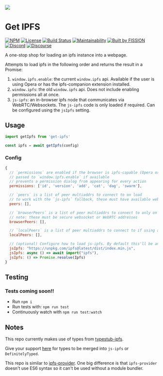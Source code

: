 ![](https://github.com/fission-suite/get-ipfs/raw/master/assets/logo.png?sanitize=true)

# Get IPFS

[![NPM](https://img.shields.io/npm/v/get-ipfs)](https://www.npmjs.com/package/get-ipfs)
[![License](https://img.shields.io/badge/License-Apache%202.0-blue.svg)](https://github.com/fission-suite/blob/master/LICENSE)
[![Build Status](https://travis-ci.org/fission-suite/get-ipfs.svg?branch=master)](https://travis-ci.org/fission-suite/get-ipfs)
[![Maintainability](https://api.codeclimate.com/v1/badges/8de358f51066211e246c/maintainability)](https://codeclimate.com/github/fission-suite/get-ipfs/maintainability)
[![Built by FISSION](https://img.shields.io/badge/⌘-Built_by_FISSION-purple.svg)](https://fission.codes)
[![Discord](https://img.shields.io/discord/478735028319158273.svg)](https://discord.gg/zAQBDEq)
[![Discourse](https://img.shields.io/discourse/https/talk.fission.codes/topics)](https://talk.fission.codes)

A one-stop shop for loading an ipfs instance into a webpage.

Attempts to load ipfs in the following order and returns the result in a Promise:
1. `window.ipfs.enable`: the current `window.ipfs` api. Available if the user is using Opera or has the ipfs-companion extension installed.
2. `window.ipfs`: the old `window.ipfs` api. Does not include enabling permissions all at once.
3. `js-ipfs`: an in-browser ipfs node that communicates via WebRTC/Websockets. The `js-ipfs` code is only loaded if required. Can be configured using the `jsIpfs` setting.



## Usage

```js
import getIpfs from 'get-ipfs'

const ipfs = await getIpfs(config)
```


### Config

```js
{
  // `permissions` are enabled if the browser is ipfs-capable (Opera or extension)
  // passed to `window.ipfs.enable` if available
  // prevents a permission dialog from appearing for every action
  permissions: ['id', 'version', 'add', 'cat', 'dag', 'swarm'],

  // `peers` is a list of peer multiaddrs to connect to on load
  // to work with the `js-ipfs` fallback, these must have available websocket ports
  peers: [],

  // `browserPeers` is a list of peer multiaddrs to connect to only on fallback to an in-browser js-ipfs daemon
  // note: these must be secure websocket or WebRTC addresses
  browserPeers: [],

  // `localPeers` is a list of peer multiaddrs to connect to if using a local ipfs daemon (through ipfs companion for instance)
  localPeers: [],

  // (optional) Configure how to load js-ipfs. By default this'll be an unpkg url that points to the latest minified distribution.
  jsIpfs: "https://unpkg.com/ipfs@latest/dist/index.min.js",
  jsIpfs: async () => await import("ipfs"),
  jsIpfs: () => Promise.resolve(Ipfs)
}
```



## Testing

### Tests coming soon!!

- Run `npm i`
- Run tests with: `npm run test`
- Continuously watch with `npm run test:watch`



## Notes

This repo currently makes use of types from [typestub-ipfs](https://github.com/beenotung/typestub-ipfs).

Give your support [here](https://github.com/ipfs/js-ipfs/issues/1166) for types to be merged into `js-ipfs` or `DefinitelyTyped`.

This repo is similar to [ipfs-provider](https://github.com/ipfs-shipyard/ipfs-provider). One big difference is that `ipfs-provider` doesn't use ES6 syntax so it can't be used without a module bundler.
